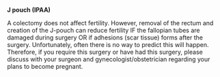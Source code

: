 **J pouch (IPAA)**

A colectomy does not affect fertility. However, removal of the rectum and creation of the J-pouch can reduce fertility IF the fallopian tubes are damaged during surgery OR if adhesions (scar tissue) forms after the surgery. Unfortunately, often there is no way to predict this will happen. Therefore, if you require this surgery or have had this surgery, please discuss with your surgeon and gynecologist/obstetrician regarding your plans to become pregnant. 
